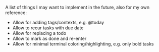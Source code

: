 A list of things I may want to implement in the future, also for my own reference:

- Allow for adding tags/contexts, e.g. @today
- Allow to recur tasks with due date
- Allow for replacing a todo
- Allow to mark as done and re-enter
- Allow for minimal terminal coloring/highlighting, e.g. only bold tasks
